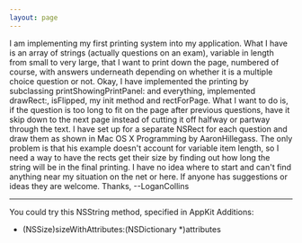 ```yaml
---
layout: page
---
```


I am implementing my first printing system into my application. What I have is an array of strings (actually questions on an exam), variable in length from small to very large, that I want to print down the page, numbered of course, with answers underneath depending on whether it is a multiple choice question or not. Okay, I have implemented the printing by subclassing printShowingPrintPanel: and everything, implemented drawRect:, isFlipped, my init method and rectForPage. What I want to do is, if the question is too long to fit on the page after previous questions, have it skip down to the next page instead of cutting it off halfway or partway through the text. I have set up for a separate NSRect for each question and draw them as shown in Mac OS X Programming by AaronHillegass. The only problem is that his example doesn't account for variable item length, so I need a way to have the rects get their size by finding out how long the string will be in the final printing. I have no idea where to start and can't find anything near my situation on the net or here. If anyone has suggestions or ideas they are welcome. Thanks, --LoganCollins

----

You could try this NSString method, specified in AppKit Additions:

    
- (NSSize)sizeWithAttributes:(NSDictionary *)attributes
